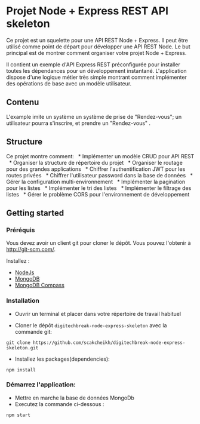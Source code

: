 # Projet Node + Express REST API skeleton
Ce projet est un squelette pour une API REST Node + Express. Il peut être utilisé comme point de départ pour développer une API REST Node. Le but principal est de montrer comment organiser votre projet Node + Express.

Il contient un exemple d'API Express REST préconfigurée pour installer toutes les dépendances pour un développement instantané. L'application dispose d'une logique métier très simple montrant comment implémenter des opérations de base avec un modèle utilisateur.

## Contenu
L'example imite un système un système de prise de "Rendez-vous"; un utilisateur pourra s'inscrire, et prendre un "Rendez-vous" .

## Structure
Ce projet montre comment:
  * Implémenter un modèle CRUD pour API REST
  * Organiser la structure de répertoire du projet
  * Organiser le routage pour des grandes applications
  * Chiffrer l'authentification JWT pour les routes privées
  * Chiffrer l'utilisateur password dans la base de données
  * Gérer la configuration multi-environnement
  * Implémenter la pagination pour les listes
  * Implémenter le tri des listes
  * Implémenter le filtrage des listes
  * Gérer le problème CORS pour l'environnement de développement

## Getting started

### Préréquis
Vous devez avoir un client git pour cloner le dépôt. Vous pouvez l'obtenir à http://git-scm.com/.

Installez :
- [NodeJs](http://nodejs.org/)
- [MongoDB](https://docs.mongodb.com/manual/installation/)
- [MongoDB Compass](https://www.mongodb.com/download-center/compass)

### Installation
- Ouvrir un terminal et placer dans votre répertoire de travail habituel

- Cloner le dépôt `digitechbreak-node-express-skeleton` avec la commande git:

```
git clone https://github.com/scakcheikh/digitechbreak-node-express-skeleton.git
```

- Installez les packages(dependencies):

```
npm install
```

### Démarrez l'application:

- Mettre en marche la base de données MongoDb
- Executez la commande ci-dessous :

```
npm start
```
